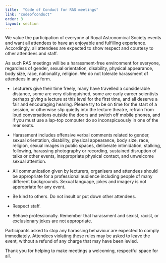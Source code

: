```yaml
---
title:  "Code of Conduct for RAS meetings"
link: "codeofconduct"
order: 3
layout: section
---
```


We value the participation of everyone at Royal Astronomical Society events and want all attendees to have an enjoyable and fulfilling experience. Accordingly, all attendees are expected to show respect and courtesy to other attendees and staff.

As such RAS meetings will be a harassment-free environment for everyone, regardless of gender, sexual orientation, disability, physical appearance, body size, race, nationality, religion. We do not
tolerate
harassment of attendees in any form.

+ Lecturers give their time freely, many have travelled a considerable distance, some are very distinguished, some are early career scientists perhaps giving a lecture at this level for the first time, and all deserve a fair and encouraging hearing. Please try to be on time for the start of a session, or otherwise slip quietly into the lecture theatre, refrain from loud conversations outside the doors and switch off mobile phones, and if you must use a lap-top computer do so inconspicuously in one of the rear seats.

+ Harassment includes offensive verbal comments related to gender, sexual orientation, disability, physical appearance, body size, race, religion, sexual images in public spaces, deliberate intimidation, stalking, following, harassing photography or recording, sustained disruption of talks or other events, inappropriate physical contact, and unwelcome sexual attention.

+ All communication given by lecturers, organisers and attendees should be appropriate for a professional audience including people of many different backgrounds. Sexual language, jokes and imagery is not appropriate for any event.

+ Be kind to others. Do not insult or put down other attendees.

+ Respect staff.

+ Behave professionally. Remember that harassment and sexist, racist, or exclusionary jokes are not appropriate.

Participants asked to stop any harassing behaviour are expected to comply immediately. Attendees violating these rules may be asked to leave the event, without a refund of any charge that may have been levied.

Thank you for helping to make meetings a welcoming, respectful space for all.